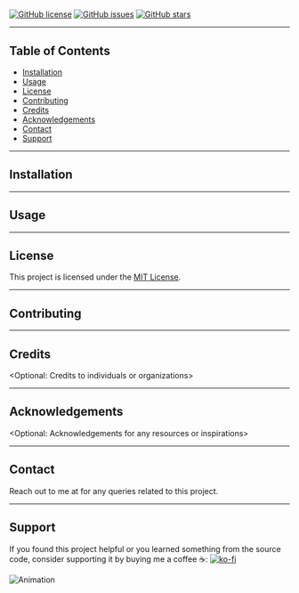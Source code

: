 # <Your Project Name>

[![GitHub license](https://img.shields.io/github/license/<YourGitHubUsername>/<YourRepositoryName>.svg)](https://github.com/<YourGitHubUsername>/<YourRepositoryName>/blob/main/LICENSE)
[![GitHub issues](https://img.shields.io/github/issues/<YourGitHubUsername>/<YourRepositoryName>.svg)](https://github.com/<YourGitHubUsername>/<YourRepositoryName>/issues)
[![GitHub stars](https://img.shields.io/github/stars/<YourGitHubUsername>/<YourRepositoryName>.svg)](https://github.com/<YourGitHubUsername>/<YourRepositoryName>/stargazers)

<Description of your project>

---

## Table of Contents

- [Installation](#installation)
- [Usage](#usage)
- [License](#license)
- [Contributing](#contributing)
- [Credits](#credits)
- [Acknowledgements](#acknowledgements)
- [Contact](#contact)
- [Support](#support)

---

## Installation

<Installation instructions>

---

## Usage

<Usage instructions>

---

## License

This project is licensed under the [MIT License](LICENSE).

---

## Contributing

<Contributing guidelines>

---

## Credits

<Optional: Credits to individuals or organizations>

---

## Acknowledgements

<Optional: Acknowledgements for any resources or inspirations>

---

## Contact

Reach out to me at <YourContactEmail> for any queries related to this project.

---

## Support

If you found this project helpful or you learned something from the source code, consider supporting it by buying me a coffee ☕:
[![ko-fi](https://ko-fi.com/img/githubbutton_sm.svg)](https://ko-fi.com/<YourKo-fiUsername>)

![Animation](path/to/your/animation.gif)
